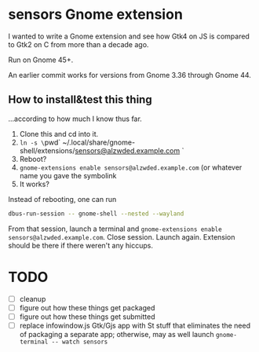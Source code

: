 sensors Gnome extension
=======================

I wanted to write a Gnome extension and see how Gtk4 on JS is compared to Gtk2 on C from more than a decade ago.

Run on Gnome 45+.

An earlier commit works for versions from Gnome 3.36 through Gnome 44.

How to install&test this thing
------------------------------

...according to how much I know thus far.

1. Clone this and cd into it.
2. `ln -s \`pwd\` ~/.local/share/gnome-shell/extensions/sensors@alzwded.example.com `
3. Reboot?
4. `gnome-extensions enable sensors@alzwded.example.com` (or whatever name you gave the symbolink
5. It works?

Instead of rebooting, one can run 

```sh
dbus-run-session -- gnome-shell --nested --wayland
```

From that session, launch a terminal and `gnome-extensions enable sensors@alzwded.example.com`. Close session. Launch again. Extension should be there if there weren't any hiccups.

TODO
====

- [ ] cleanup
- [ ] figure out how these things get packaged
- [ ] figure out how these things get submitted
- [ ] replace infowindow.js Gtk/Gjs app with St stuff that eliminates the need of packaging a separate app; otherwise, may as well launch `gnome-terminal -- watch sensors`
